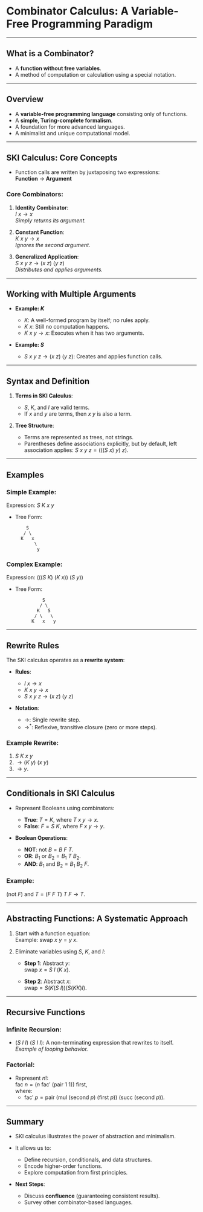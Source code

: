 # Combinator Calculus: A Variable-Free Programming Paradigm

---

## What is a Combinator?

- A **function without free variables**.
- A method of computation or calculation using a special notation.

---

## Overview

- A **variable-free programming language** consisting only of functions.
- A **simple, Turing-complete formalism**.
- A foundation for more advanced languages.
- A minimalist and unique computational model.

---

## SKI Calculus: Core Concepts

- Function calls are written by juxtaposing two expressions:  
  **Function** → **Argument**

### Core Combinators:
1. **Identity Combinator**:  
   $I \ x \to x$  
   *Simply returns its argument.*

2. **Constant Function**:  
   $K \ x \ y \to x$  
   *Ignores the second argument.*

3. **Generalized Application**:  
   $S \ x \ y \ z \to (x \ z) \ (y \ z)$  
   *Distributes and applies arguments.*

---

## Working with Multiple Arguments

- **Example: $K$**  
  - $K$: A well-formed program by itself; no rules apply.  
  - $K \ x$: Still no computation happens.  
  - $K \ x \ y \to x$: Executes when it has two arguments.  

- **Example: $S$**  
  - $S \ x \ y \ z \to (x \ z) \ (y \ z)$: Creates and applies function calls.

---

## Syntax and Definition

1. **Terms in SKI Calculus**:
   - $S$, $K$, and $I$ are valid terms.
   - If $x$ and $y$ are terms, then $x \ y$ is also a term.

2. **Tree Structure**:
   - Terms are represented as trees, not strings.
   - Parentheses define associations explicitly, but by default, left association applies:
     $S \ x \ y \ z = (((S \ x) \ y) \ z)$.

---

## Examples

### Simple Example:
Expression: $S \ K \ x \ y$  
- Tree Form:  
  ```
      S
     / \
    K   x
         \
          y
  ```

### Complex Example:
Expression: $(((S \ K) \ (K \ x)) \ (S \ y))$  
- Tree Form:  
  ```
            S
           / \
          K   S
         / \   \
        K   x   y
  ```

---

## Rewrite Rules

The SKI calculus operates as a **rewrite system**:  

- **Rules**:
  - $I \ x \to x$  
  - $K \ x \ y \to x$  
  - $S \ x \ y \ z \to (x \ z) \ (y \ z)$  

- **Notation**:  
  - $\to$: Single rewrite step.  
  - $\to^*$: Reflexive, transitive closure (zero or more steps).  

### Example Rewrite:
1. $S \ K \ x \ y$  
2. $\to (K \ y) \ (x \ y)$  
3. $\to y$.

---

## Conditionals in SKI Calculus

- Represent Booleans using combinators:
  - **True**: $T = K$, where $T \ x \ y \to x$.  
  - **False**: $F = S \ K$, where $F \ x \ y \to y$.  

- **Boolean Operations**:  
  - **NOT**: $\text{not } B = B \ F \ T$.  
  - **OR**: $B_1 \ \text{or } B_2 = B_1 \ T \ B_2$.  
  - **AND**: $B_1 \ \text{and } B_2 = B_1 \ B_2 \ F$.  

### Example:
$(\text{not } F) \ \text{and } T = (F \ F \ T) \ T \ F \to T$.

---

## Abstracting Functions: A Systematic Approach

1. Start with a function equation:  
   Example: $\text{swap} \ x \ y = y \ x$.

2. Eliminate variables using $S$, $K$, and $I$:
   - **Step 1**: Abstract $y$:  
     $\text{swap} \ x = S \ I \ (K \ x)$.

   - **Step 2**: Abstract $x$:  
     $\text{swap} = S (K (S \ I)) (S (K K) I)$.

---

## Recursive Functions

### Infinite Recursion:
- $(S \ I \ I) \ (S \ I \ I)$: A non-terminating expression that rewrites to itself.  
  *Example of looping behavior.*

### Factorial:
- Represent $n!$:  
  $\text{fac} \ n = (n \ \text{fac}' \ (\text{pair} \ 1 \ 1)) \ \text{first}$,  
  where:  
  - $\text{fac}' \ p = \text{pair} \ (\text{mul} \ (\text{second} \ p) \ (\text{first} \ p)) \ (\text{succ} \ (\text{second} \ p))$.

---

## Summary

- SKI calculus illustrates the power of abstraction and minimalism.
- It allows us to:
  - Define recursion, conditionals, and data structures.
  - Encode higher-order functions.
  - Explore computation from first principles.

- **Next Steps**:
  - Discuss **confluence** (guaranteeing consistent results).
  - Survey other combinator-based languages.

